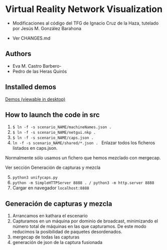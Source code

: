 # Virtual Reality Network Visualization

- Modificaciones al código del TFG de Ignacio Cruz de la Haza, tutelado
por Jesús M. González Barahona

- Ver CHANGES.md

## Authors

- Eva M. Castro Barbero-
- Pedro de las Heras Quirós

## Installed demos

[Demos (viewable in desktop)](https://sarehp.github.io/vrnetvis/demos)


## How to launch the code in src

1. ```$ ln -f -s scenario_NAME/machineNames.json .```
2. ```$ ln -f -s scenario_NAME/netgui.nkp .```
3. ```$ ln -f -s scenario_NAME/caps.json .```
4. ```ln -f -s scenario_NAME/shared/*.json . ```
Enlazar todos los ficheros listados en caps.json.

Normalmente sólo usamos un fichero que hemos mezclado con mergecap.

Ver sección Generación de capturas y mezcla

5. ```python3 unifycaps.py ```
6. ```python -m SimpleHTTPServer 8888 . / python3 -m http.server 8888 ```
7. Cargar en navegador ```localhost:8888```

## Generación de capturas y mezcla
1. Arrancamos en kathara el escenario
2. Capturamos en un máquina por dominio de broadcast, minimizando el número total de máquinas en las que capturamos. De este modo reducimos la posibilidad de paquetes desordenados.
3. mergecap de todas las capturas
4. generación de json de la captura fusionada 



